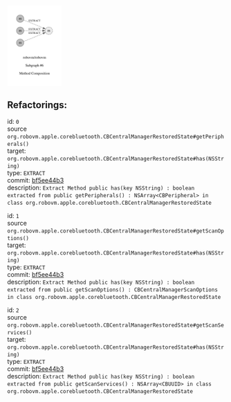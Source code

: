 <img src=subgraph_atomic_6.svg width=25%>

## Refactorings:

id: `0`\
source `org.robovm.apple.corebluetooth.CBCentralManagerRestoredState#getPeripherals()`\
target: `org.robovm.apple.corebluetooth.CBCentralManagerRestoredState#has(NSString)`\
type: `EXTRACT`\
commit: [bf5ee44b3](https://github.com/robovm/robovm/commit/bf5ee44b3b576e01ab09cae9f50300417b01dc07)\
description: `Extract Method public has(key NSString) : boolean extracted from public getPeripherals() : NSArray<CBPeripheral> in class org.robovm.apple.corebluetooth.CBCentralManagerRestoredState`

id: `1`\
source `org.robovm.apple.corebluetooth.CBCentralManagerRestoredState#getScanOptions()`\
target: `org.robovm.apple.corebluetooth.CBCentralManagerRestoredState#has(NSString)`\
type: `EXTRACT`\
commit: [bf5ee44b3](https://github.com/robovm/robovm/commit/bf5ee44b3b576e01ab09cae9f50300417b01dc07)\
description: `Extract Method public has(key NSString) : boolean extracted from public getScanOptions() : CBCentralManagerScanOptions in class org.robovm.apple.corebluetooth.CBCentralManagerRestoredState`

id: `2`\
source `org.robovm.apple.corebluetooth.CBCentralManagerRestoredState#getScanServices()`\
target: `org.robovm.apple.corebluetooth.CBCentralManagerRestoredState#has(NSString)`\
type: `EXTRACT`\
commit: [bf5ee44b3](https://github.com/robovm/robovm/commit/bf5ee44b3b576e01ab09cae9f50300417b01dc07)\
description: `Extract Method public has(key NSString) : boolean extracted from public getScanServices() : NSArray<CBUUID> in class org.robovm.apple.corebluetooth.CBCentralManagerRestoredState`

